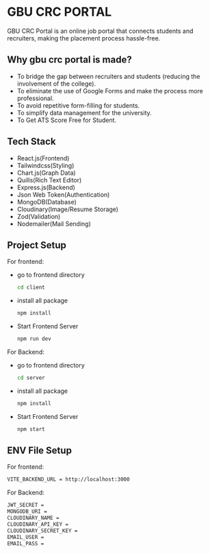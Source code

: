 # GBU CRC PORTAL

GBU CRC Portal is an online job portal that connects students and recruiters, making the placement process hassle-free.

## Why gbu crc portal is made?

- To bridge the gap between recruiters and students (reducing the involvement of the college).
- To eliminate the use of Google Forms and make the process more professional.
- To avoid repetitive form-filling for students.
- To simplify data management for the university.
- To Get ATS Score Free for Student.

## Tech Stack

- React.js(Frontend)
- Tailwindcss(Styling)
- Chart.js(Graph Data)
- Quills(Rich Text Editor)
- Express.js(Backend)
- Json Web Token(Authentication)
- MongoDB(Database)
- Cloudinary(Image/Resume Storage)
- Zod(Validation)
- Nodemailer(Mail Sending)

## Project Setup

For frontend:

- go to frontend directory
  ```bash
  cd client
  ```
- install all package
  ```bash
  npm install
  ```
- Start Frontend Server
  ```bash
  npm run dev
  ```

For Backend:

- go to frontend directory
  ```bash
  cd server
  ```
- install all package
  ```bash
  npm install
  ```
- Start Frontend Server
  ```bash
  npm start
  ```

## ENV File Setup

For frontend:

```bash
VITE_BACKEND_URL = http://localhost:3000
```

For Backend:

```bash
JWT_SECRET =
MONGODB_URI =
CLOUDINARY_NAME =
CLOUDINARY_API_KEY =
CLOUDINARY_SECRET_KEY =
EMAIL_USER =
EMAIL_PASS =
```
